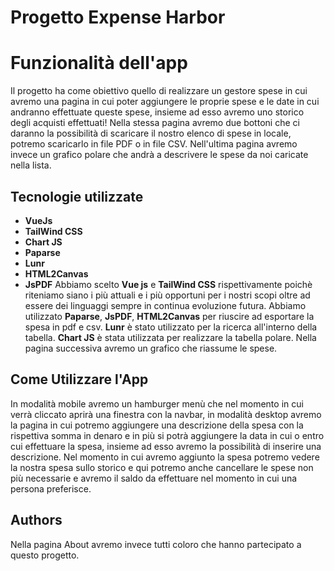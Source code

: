 ﻿# Progetto Expense Harbor


# Funzionalità dell'app
Il progetto ha come obiettivo quello di realizzare un gestore spese in cui avremo una pagina in cui poter aggiungere le proprie spese e le date in cui andranno effettuate queste spese, insieme ad esso avremo uno storico degli acquisti effettuati! Nella stessa pagina avremo due bottoni che ci daranno la possibilità di scaricare il nostro elenco di spese in locale, potremo scaricarlo in file PDF o in file CSV. Nell'ultima pagina avremo invece un grafico polare che andrà a descrivere le spese da noi caricate nella lista.

## Tecnologie utilizzate

 - **VueJs** 
 - **TailWind CSS**
 - **Chart JS**
 - **Paparse**
 - **Lunr**
 - **HTML2Canvas**
 - **JsPDF**
  Abbiamo scelto **Vue js** e **TailWind CSS** rispettivamente poichè riteniamo siano i più attuali e i più opportuni per i nostri scopi oltre ad essere dei linguaggi sempre in continua evoluzione futura.
Abbiamo utilizzato **Paparse**, **JsPDF**, **HTML2Canvas** per riuscire ad esportare la spesa in pdf e csv.
**Lunr** è stato utilizzato per la ricerca all'interno della tabella.
 **Chart JS** è stata utilizzata per realizzare la tabella polare.
Nella pagina successiva avremo un grafico che riassume le spese.

## Come Utilizzare l'App 
In modalità mobile avremo un hamburger menù che nel momento in cui verrà cliccato aprirà una finestra con la navbar,
in modalità desktop avremo la pagina  in cui potremo aggiungere una descrizione della spesa con la rispettiva somma in denaro e in più si potrà aggiungere la data in cui o entro cui effettuare la spesa, insieme ad esso avremo la possibilità di inserire una descrizione.
Nel momento in cui avremo aggiunto la spesa potremo vedere la nostra spesa sullo storico e qui potremo anche cancellare le spese non più necessarie e avremo il saldo da effettuare nel momento in cui una persona preferisce.

## Authors

Nella pagina About avremo invece tutti coloro che hanno partecipato a questo progetto.








